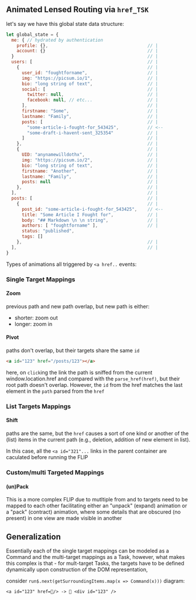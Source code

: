 ## Animated Lensed Routing via `href_TSK`

let's say we have this global state data structure:

```js
let global_state = {
  me: { // hydrated by authentication
    profile: {},                                      // |
    account: {}                                       // |
  }                                                   // |
  users: [                                            // |
    {                                                 // |
      user_id: "foughtforname",                       // |
      img: "https://picsum.io/1",                     // |
      bio: "long string of text",                     // |
      social: [                                       // |
        twitter: null,                                // |
        facebook: null, // etc...                     // |
      ],                                              // |
      firstname: "Some",                              // |
      lastname: "Family",                             // |
      posts: [                                        // |
        "some-article-i-fought-for_543425",           // <--
        "some-draft-i-havent-sent_325354"             // |
      ]                                               // |
    },                                                // |
    {                                                 // |
      UID: "anynamewilldothx",                        // |
      img: "https://picsum.io/2",                     // |
      bio: "long string of text",                     // |
      firstname: "Another",                           // |
      lastname: "Family",                             // |
      posts: null                                     // |
    },                                                // |
  ],                                                  // |
  posts: [                                            // |
    {                                                 // |
      post_id: "some-article-i-fought-for_543425",    // <--
      title: "Some Article I Fought for",             // |
      body: "## Markdown \n \n string",               // |
      authors: [ "foughtforname" ],                   // |
      status: "published",
      tags: []
    },                                                // |
  ],                                                  // |
}
```

Types of animations all triggered by `<a href..` events:

### Single Target Mappings

#### Zoom

previous path and new path overlap, but new path is either:

- shorter: zoom out
- longer: zoom in

#### Pivot

paths don't overlap, but their targets share the same `id`

```html
<a id="123" href="/posts/123"></a>
```

here, on `click`ing the link the path is sniffed from the
current window.location.href and compared with the
`parse_href(href)`, but their root path doesn't overlap.
However, the `id` from the href matches the last element in
the `path` parsed from the `href`

### List Targets Mappings

#### Shift

paths are the same, but the `href` causes a sort of one kind
or another of the (list) items in the current path (e.g.,
deletion, addition of new element in list).

In this case, all the `<a id="321"...` links in the parent
container are caculated before running the FLIP

### Custom/multi Targeted Mappings

#### (un)Pack

This is a more complex FLIP due to mutltiple from and to
targets need to be mapped to each other facilitating either
an "unpack" (expand) animation or a "pack" (contract)
animation, where some details that are obscured (no present)
in one view are made visible in another

## Generalization

Essentially each of the single target mappings can be
modeled as a Command and the multi-target mappings as a
Task, however, what makes this complex is that - for
mult-target Tasks, the targets have to be defined
dynamically upon construction of the DOM representation,

consider `run$.next(getSurroundingItems.map(x => Command(x)))`
diagram:

```
<a id="123" href=🔗/> -> 📃 <div id="123" />
```
